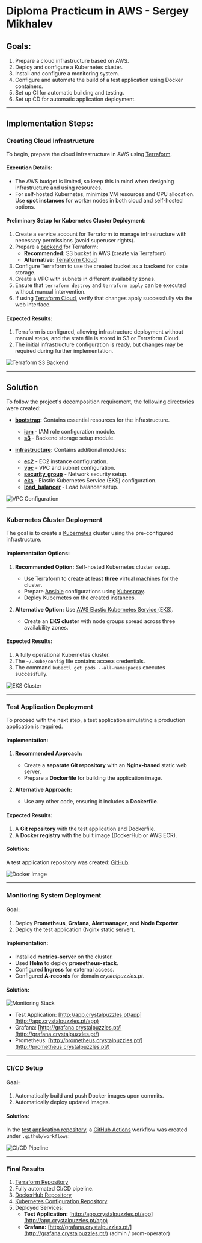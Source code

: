 # **Diploma Practicum in AWS - Sergey Mikhalev**

## **Goals:**

1. Prepare a cloud infrastructure based on AWS.
2. Deploy and configure a Kubernetes cluster.
3. Install and configure a monitoring system.
4. Configure and automate the build of a test application using Docker containers.
5. Set up CI for automatic building and testing.
6. Set up CD for automatic application deployment.

---

## **Implementation Steps:**

### **Creating Cloud Infrastructure**

To begin, prepare the cloud infrastructure in AWS using [Terraform](https://www.terraform.io/).

#### **Execution Details:**

- The AWS budget is limited, so keep this in mind when designing infrastructure and using resources.
- For self-hosted Kubernetes, minimize VM resources and CPU allocation. Use **spot instances** for worker nodes in both cloud and self-hosted options.

#### **Preliminary Setup for Kubernetes Cluster Deployment:**

1. Create a service account for Terraform to manage infrastructure with necessary permissions (avoid superuser rights).
2. Prepare a [backend](https://www.terraform.io/docs/language/settings/backends/index.html) for Terraform:
   - **Recommended:** S3 bucket in AWS (create via Terraform)
   - **Alternative:** [Terraform Cloud](https://app.terraform.io/)
3. Configure Terraform to use the created bucket as a backend for state storage.
4. Create a VPC with subnets in different availability zones.
5. Ensure that `terraform destroy` and `terraform apply` can be executed without manual intervention.
6. If using [Terraform Cloud](https://app.terraform.io/), verify that changes apply successfully via the web interface.

#### **Expected Results:**

1. Terraform is configured, allowing infrastructure deployment without manual steps, and the state file is stored in S3 or Terraform Cloud.
2. The initial infrastructure configuration is ready, but changes may be required during further implementation.

![Terraform S3 Backend](images/Task_1_1.png)

---

## **Solution**

To follow the project's decomposition requirement, the following directories were created:

- **[bootstrap](terraform/bootstrap):** Contains essential resources for the infrastructure.
  - **[iam](terraform/bootstrap/modules/iam/)** - IAM role configuration module.
  - **[s3](terraform/bootstrap/modules/s3/)** - Backend storage setup module.

- **[infrastructure](terraform/infrastructure):** Contains additional modules:
  - **[ec2](terraform/infrastructure/modules/ec2/)** - EC2 instance configuration.
  - **[vpc](terraform/infrastructure/modules/vpc/)** - VPC and subnet configuration.
  - **[security_group](terraform/infrastructure/modules/security_group/)** - Network security setup.
  - **[eks](terraform/infrastructure/modules/eks/)** - Elastic Kubernetes Service (EKS) configuration.
  - **[load_balancer](terraform/infrastructure/modules/load_balancer/)** - Load balancer setup.

![VPC Configuration](images/Task_1_2.png)

---

### **Kubernetes Cluster Deployment**

The goal is to create a [Kubernetes](https://kubernetes.io/) cluster using the pre-configured infrastructure.

#### **Implementation Options:**

1. **Recommended Option:** Self-hosted Kubernetes cluster setup.
   - Use Terraform to create at least **three** virtual machines for the cluster.
   - Prepare [Ansible](https://www.ansible.com/) configurations using [Kubespray](https://kubernetes.io/docs/setup/production-environment/tools/kubespray/).
   - Deploy Kubernetes on the created instances.

2. **Alternative Option:** Use [AWS Elastic Kubernetes Service (EKS)](https://aws.amazon.com/eks/).
   - Create an **EKS cluster** with node groups spread across three availability zones.

#### **Expected Results:**

1. A fully operational Kubernetes cluster.
2. The `~/.kube/config` file contains access credentials.
3. The command `kubectl get pods --all-namespaces` executes successfully.

![EKS Cluster](images/Task_2_2_1.png)

---

### **Test Application Deployment**

To proceed with the next step, a test application simulating a production application is required.

#### **Implementation:**

1. **Recommended Approach:**
   - Create a **separate Git repository** with an **Nginx-based** static web server.
   - Prepare a **Dockerfile** for building the application image.

2. **Alternative Approach:**
   - Use any other code, ensuring it includes a **Dockerfile**.

#### **Expected Results:**

1. A **Git repository** with the test application and Dockerfile.
2. A **Docker registry** with the built image (DockerHub or AWS ECR).

#### **Solution:**

A test application repository was created: [GitHub](https://github.com/sergeMMikh/diplm-test-application).

![Docker Image](images/Task_3_1.png)

---

### **Monitoring System Deployment**

#### **Goal:**

1. Deploy **Prometheus**, **Grafana**, **Alertmanager**, and **Node Exporter**.
2. Deploy the test application (Nginx static server).

#### **Implementation:**

- Installed **metrics-server** on the cluster.
- Used **Helm** to deploy **prometheus-stack**.
- Configured **Ingress** for external access.
- Configured **A-records** for domain *crystalpuzzles.pt*.

#### **Solution:**

![Monitoring Stack](images/Task_4_2_.png)

- Test Application: [http://app.crystalpuzzles.pt/app](http://app.crystalpuzzles.pt/app)
- Grafana: [http://grafana.crystalpuzzles.pt/](http://grafana.crystalpuzzles.pt/)
- Prometheus: [http://prometheus.crystalpuzzles.pt/](http://prometheus.crystalpuzzles.pt/)

---

### **CI/CD Setup**

#### **Goal:**

1. Automatically build and push Docker images upon commits.
2. Automatically deploy updated images.

#### **Solution:**

In the [test application repository](https://github.com/sergeMMikh/diplm-test-application), a [GitHub Actions](https://github.com/features/actions) workflow was created under `.github/workflows`:

![CI/CD Pipeline](images/Task_5_3.png)

---

### **Final Results**

1. [Terraform Repository](terraform)
2. Fully automated CI/CD pipeline.
3. [DockerHub Repository](https://hub.docker.com/repository/docker/sergemmikh/test-app/general)
4. [Kubernetes Configuration Repository](kubernetes/manifests)
5. Deployed Services:
   - **Test Application:** [http://app.crystalpuzzles.pt/app](http://app.crystalpuzzles.pt/app)
   - **Grafana:** [http://grafana.crystalpuzzles.pt/](http://grafana.crystalpuzzles.pt/) (admin / prom-operator)

